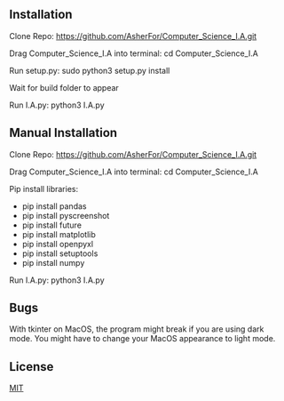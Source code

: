 ## Installation

Clone Repo: https://github.com/AsherFor/Computer_Science_I.A.git

Drag Computer_Science_I.A into terminal: cd Computer_Science_I.A

Run setup.py: sudo python3 setup.py install

Wait for build folder to appear

Run I.A.py: python3 I.A.py

## Manual Installation

Clone Repo: https://github.com/AsherFor/Computer_Science_I.A.git

Drag Computer_Science_I.A into terminal: cd Computer_Science_I.A

Pip install libraries:  

* pip install pandas
* pip install pyscreenshot
* pip install future
* pip install matplotlib
* pip install openpyxl
* pip install setuptools
* pip install numpy

Run I.A.py: python3 I.A.py

## Bugs

With tkinter on MacOS, the program might break if you are using dark mode. You might have to change your MacOS appearance to light mode.

## License
[MIT](https://choosealicense.com/licenses/mit/)
